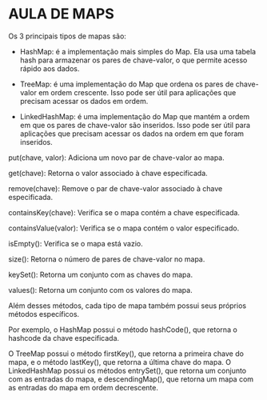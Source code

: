 # AULA DE MAPS
Os 3 principais tipos de mapas são:
- HashMap: é a implementação mais simples do Map. Ela usa uma tabela hash para armazenar os pares de chave-valor, o que permite acesso rápido aos dados. 

- TreeMap: é uma implementação do Map que ordena os pares de chave-valor em ordem crescente. Isso pode ser útil para aplicações que precisam acessar os dados em ordem.

- LinkedHashMap: é uma implementação do Map que mantém a ordem em que os pares de chave-valor são inseridos. Isso pode ser útil para aplicações que precisam acessar os dados na ordem em que foram inseridos.

put(chave, valor): Adiciona um novo par de chave-valor ao mapa.

get(chave): Retorna o valor associado à chave especificada.

remove(chave): Remove o par de chave-valor associado à chave especificada.

containsKey(chave): Verifica se o mapa contém a chave especificada.

containsValue(valor): Verifica se o mapa contém o valor especificado.

isEmpty(): Verifica se o mapa está vazio.

size(): Retorna o número de pares de chave-valor no mapa.

keySet(): Retorna um conjunto com as chaves do mapa.

values(): Retorna um conjunto com os valores do mapa.

Além desses métodos, cada tipo de mapa também possui seus próprios métodos específicos.

Por exemplo, o HashMap possui o método hashCode(), que retorna o hashcode da chave especificada.

O TreeMap possui o método firstKey(), que retorna a primeira chave do mapa, e o método lastKey(), que retorna a última chave do mapa.
O LinkedHashMap possui os métodos entrySet(), que retorna um conjunto com as entradas do mapa, e descendingMap(), que retorna um mapa com as entradas do mapa em ordem decrescente.